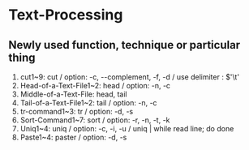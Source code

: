 # Text-Processing

## Newly used function, technique or particular thing  
1. cut1~9: cut / option: -c, --complement, -f, -d / use delimiter : $'\t'  
2. Head-of-a-Text-File1~2: head / option: -n, -c  
3. Middle-of-a-Text-File: head, tail  
4. Tail-of-a-Text-File1~2: tail / option: -n, -c  
5. tr-command1~3: tr / option: -d, -s  
6. Sort-Command1~7: sort / option: -r, -n, -t, -k  
7. Uniq1~4: uniq / option: -c, -i, -u / uniq | while read line; do done  
8. Paste1~4: paster / option: -d, -s  
